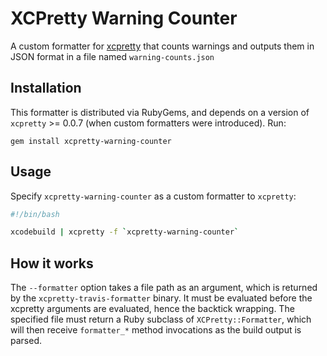 # XCPretty Warning Counter

A custom formatter for [xcpretty](https://github.com/supermarin/xcpretty) that counts warnings and outputs them in JSON format in a file named `warning-counts.json`

## Installation

This formatter is distributed via RubyGems, and depends on a version of `xcpretty` >= 0.0.7 (when custom formatters were introduced). Run:

    gem install xcpretty-warning-counter

## Usage

Specify `xcpretty-warning-counter` as a custom formatter to `xcpretty`:

```bash
#!/bin/bash

xcodebuild | xcpretty -f `xcpretty-warning-counter`
```

## How it works

The `--formatter` option takes a file path as an argument, which is returned by the `xcpretty-travis-formatter` binary. It must be evaluated before the xcpretty arguments are evaluated, hence the backtick wrapping. The specified file must return a Ruby subclass of `XCPretty::Formatter`, which will then receive `formatter_*` method invocations as the build output is parsed.
